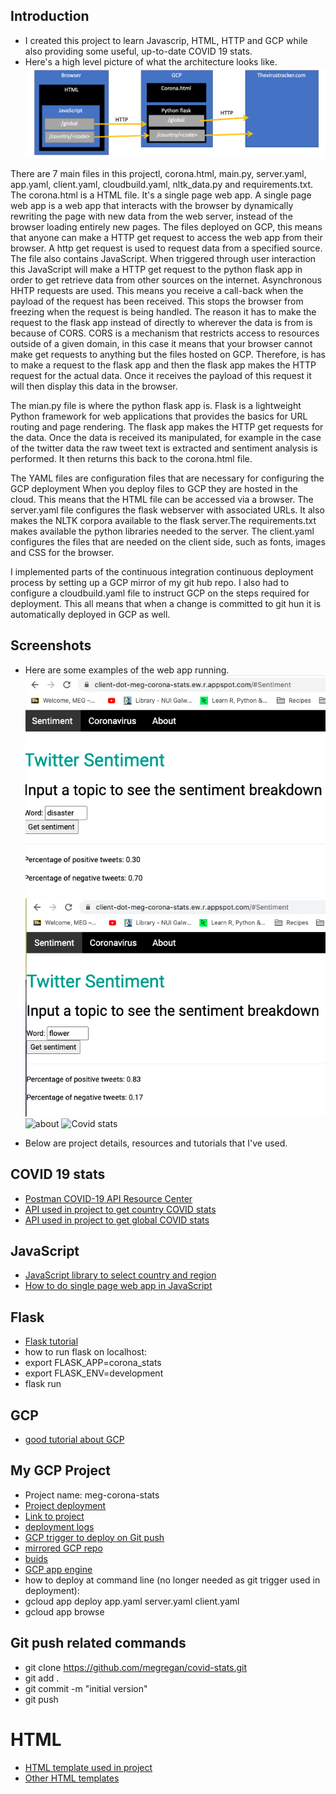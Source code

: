 ## Introduction

* I created this project to learn Javascrip, HTML, HTTP and GCP while also providing some useful, up-to-date COVID 19 stats.
* Here's a high level picture of what the architecture looks like. 
![Architecture](www/images/architecture.png)

There are 7 main files in this projectl, corona.html, main.py, server.yaml, app.yaml, client.yaml, cloudbuild.yaml, nltk_data.py and requirements.txt. The corona.html is a HTML file. It's a single page web app. A single page web app is a web app that interacts with the browser by dynamically rewriting the page with new data from the web server, instead of the browser loading entirely new pages. The files deployed on GCP, this means that anyone can make a HTTP get request to access the web app from their browser. A http get request is used to request data from a specified source. The file also contains JavaScript. When triggered through user interaction this JavaScript will make a HTTP get request to the python flask app in order to get retrieve data from other sources on the internet. Asynchronous HHTP requests are used. This means you receive a call-back when the payload of the request has been received. This stops the browser from freezing when the request is being handled. The reason it has to make the request to the flask app instead of directly to wherever the data is from is because of CORS. CORS is a mechanism that restricts access to resources outside of a given domain, in this case it means that your browser cannot make get requests to anything but the files hosted on GCP. Therefore, is has to make a request to the flask app and then the flask app makes the HTTP request for the actual data. Once it receives the payload of this request it will then display this data in the browser.  

The mian.py file is where the python flask app is. Flask is a lightweight Python framework for web applications that provides the basics for URL routing and page rendering. The flask app makes the HTTP get requests for the data. Once the data is received its manipulated, for example in the case of the twitter data the raw tweet text is extracted and sentiment analysis is performed. It then returns this back to the corona.html file. 

The YAML files are configuration files that are necessary for configuring the GCP deployment When you deploy files to GCP they are hosted in the cloud. This means that the HTML file can be accessed via a browser. The server.yaml file configures the flask webserver with associated URLs. It also makes the NLTK corpora available to the flask server.The requirements.txt makes available the python libraries needed to the server.
  The client.yaml configures the files that are needed on the client side, such as fonts, images and CSS for the browser. 

I implemented parts of the continuous integration continuous deployment process by setting up a GCP mirror of my git hub repo. I also had to configure a cloudbuild.yaml file to instruct GCP on the steps required for deployment. This all means that when a change is committed to git hun it is automatically deployed in GCP as well. 

## Screenshots

* Here are some examples of the web app running. 
![negative sentiment example](www/images/neg_sentiment.png)
![positive sentiment example](www/images/pos_sentiment.png)
![about](www/images/about)
![Covid stats](www/images/country_stats)

* Below are project details, resources and tutorials that I've used. 

## COVID 19 stats 
* [Postman COVID-19 API Resource Center](https://covid-19-apis.postman.com/)  
* [API used in project to get country COVID stats](https://documenter.getpostman.com/view/8854915/SzS7R74n?version=latest)
* [API used in project to get global COVID stats](https://documenter.getpostman.com/view/11144369/Szf6Z9B3?version=latest)

## JavaScript
* [JavaScript library to select country and region](https://github.com/benkeen/country-region-selector) 
* [How to do single page web app in JavaScript](https://itnext.io/build-a-single-page-web-app-javascript-and-the-dom-90c99b08f8a9)

## Flask
* [Flask tutorial](https://www.digitalocean.com/community/tutorials/how-to-make-a-web-application-using-flask-in-python-3)
* how to run flask on localhost: 
 * export FLASK_APP=corona_stats
 * export FLASK_ENV=development
 * flask run

## GCP 
* [good tutorial about GCP](https://medium.com/@dmahugh_70618/deploying-a-flask-app-to-google-app-engine-faa883b5ffab)

## My GCP Project 
* Project name: meg-corona-stats
* [Project deployment](https://client-dot-meg-corona-stats.ew.r.appspot.com)
* [Link to project](https://console.cloud.google.com/home/dashboard?q=search&referrer=search&project=meg-corona-stats&folder=&organizationId=)
 * [deployment logs](https://console.cloud.google.com/logs/)
 * [GCP trigger to deploy on Git push](https://console.cloud.google.com/cloud-build/triggers?project=meg-corona-stats&folder&organizationId)
 * [mirrored GCP repo](https://source.cloud.google.com/meg-corona-stats/github_megregan_covid-stats)
 * [buids](https://console.cloud.google.com/cloud-build/builds?project=meg-corona-stats)
 * [GCP app engine](https://console.cloud.google.com/appengine?project=meg-corona-stats&serviceId=default)
* how to deploy at command line (no longer needed as git trigger used in deployment): 
 * gcloud app deploy app.yaml server.yaml client.yaml
 * gcloud app browse



## Git push related commands
* git clone https://github.com/megregan/covid-stats.git
* git add . 
* git commit -m "initial version" 
* git push

# HTML
* [HTML template used in project](https://www.w3schools.com/w3css/tryit.asp?filename=tryw3css_templates_webpage&stacked=h)
* [Other HTML templates](https://www.w3schools.com/w3css/w3css_templates.asp)

